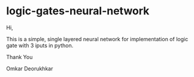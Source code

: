# logic-gates-neural-network

Hi,

  This is a simple, single layered neural network for implementation of logic gate with 3 iputs in python.
  
 Thank You
 
 Omkar Deorukhkar
